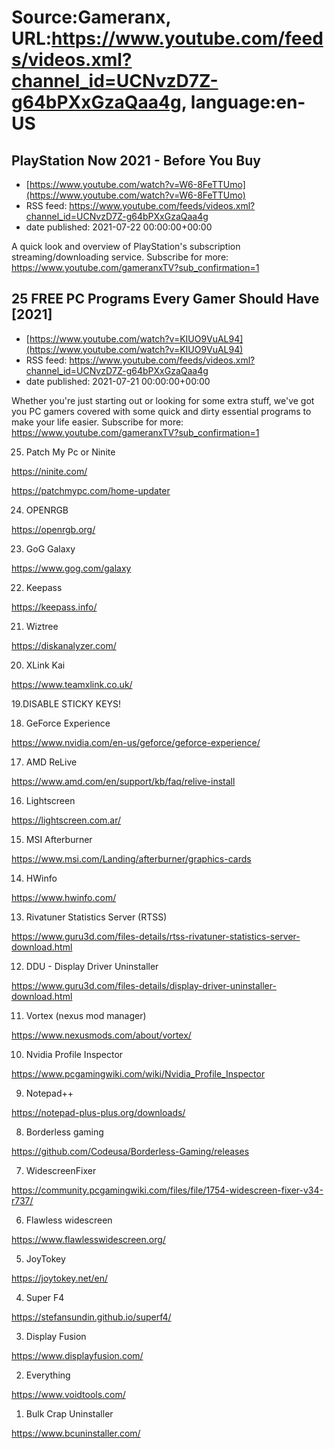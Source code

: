 # Source:Gameranx, URL:https://www.youtube.com/feeds/videos.xml?channel_id=UCNvzD7Z-g64bPXxGzaQaa4g, language:en-US

## PlayStation Now 2021 - Before You Buy
 - [https://www.youtube.com/watch?v=W6-8FeTTUmo](https://www.youtube.com/watch?v=W6-8FeTTUmo)
 - RSS feed: https://www.youtube.com/feeds/videos.xml?channel_id=UCNvzD7Z-g64bPXxGzaQaa4g
 - date published: 2021-07-22 00:00:00+00:00

A quick look and overview of PlayStation's subscription streaming/downloading service.
Subscribe for more: https://www.youtube.com/gameranxTV?sub_confirmation=1

## 25 FREE PC Programs Every Gamer Should Have [2021]
 - [https://www.youtube.com/watch?v=KIUO9VuAL94](https://www.youtube.com/watch?v=KIUO9VuAL94)
 - RSS feed: https://www.youtube.com/feeds/videos.xml?channel_id=UCNvzD7Z-g64bPXxGzaQaa4g
 - date published: 2021-07-21 00:00:00+00:00

Whether you're just starting out or looking for some extra stuff, we've got you PC gamers covered with some quick and dirty essential programs to make your life easier.
Subscribe for more: https://www.youtube.com/gameranxTV?sub_confirmation=1

25. Patch My Pc or Ninite

https://ninite.com/

https://patchmypc.com/home-updater

24. OPENRGB

https://openrgb.org/

23. GoG Galaxy

https://www.gog.com/galaxy

22. Keepass

https://keepass.info/

21. Wiztree

https://diskanalyzer.com/

20.  XLink Kai

https://www.teamxlink.co.uk/

19.DISABLE STICKY KEYS!

18. GeForce Experience

https://www.nvidia.com/en-us/geforce/geforce-experience/


17. AMD ReLive

https://www.amd.com/en/support/kb/faq/relive-install


16. Lightscreen

https://lightscreen.com.ar/


15. MSI Afterburner

https://www.msi.com/Landing/afterburner/graphics-cards


14. HWinfo

https://www.hwinfo.com/


13. Rivatuner Statistics Server (RTSS)

https://www.guru3d.com/files-details/rtss-rivatuner-statistics-server-download.html


12. DDU - Display Driver Uninstaller

https://www.guru3d.com/files-details/display-driver-uninstaller-download.html


11. Vortex (nexus mod manager)

https://www.nexusmods.com/about/vortex/


10. Nvidia Profile Inspector

https://www.pcgamingwiki.com/wiki/Nvidia_Profile_Inspector


9. Notepad++

https://notepad-plus-plus.org/downloads/


8. Borderless gaming

https://github.com/Codeusa/Borderless-Gaming/releases


7. WidescreenFixer

https://community.pcgamingwiki.com/files/file/1754-widescreen-fixer-v34-r737/


6. Flawless widescreen

https://www.flawlesswidescreen.org/


5. JoyTokey

https://joytokey.net/en/


4. Super F4

https://stefansundin.github.io/superf4/


3. Display Fusion

https://www.displayfusion.com/


2. Everything

https://www.voidtools.com/


1. Bulk Crap Uninstaller

https://www.bcuninstaller.com/

